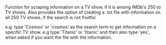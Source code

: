 Function for scraping information on a TV show, if it is among IMDb's 250 to TV shows.
Also provides the option of creating a .txt file with information on all 250 TV shows, if the search is not fruitful.

e.g. type 'Cosmos' or 'cosmos' as the search term to get information on a specific TV show.
e.g type 'Titanic' or 'titanic' and then also type 'yes', when asked if you want the file with the information.
